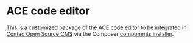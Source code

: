 ACE code editor
===============

This is a customized package of the [ACE code editor][1] to be integrated in
[Contao Open Source CMS][2] via the Composer [components installer][3].


[1]: http://ace.c9.io
[2]: https://contao.org
[3]: http://robloach.github.io/component-installer/
